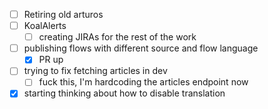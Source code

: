 * [ ] Retiring old arturos  
* [ ] KoalAlerts
  * [ ] creating JIRAs for the rest of the work
* [ ] publishing flows with different source and flow language
  * [x] PR up
* [ ] trying to fix fetching articles in dev
  * [ ] fuck this, I'm hardcoding the articles endpoint now
* [x] starting thinking about how to disable translation
